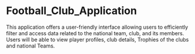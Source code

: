 # Football_Club_Application 

This application offers a user-friendly interface allowing users to efficiently filter and access data related to the national team, club, and its members. Users will be able to view player profiles, club details, Trophies of the clubs and national Teams.
